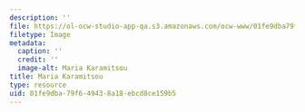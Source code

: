 ```yaml
---
description: ''
file: https://ol-ocw-studio-app-qa.s3.amazonaws.com/ocw-www/01fe9dba79f649438a18ebcd8ce159b5_karamitsou_th.jpg
filetype: Image
metadata:
  caption: ''
  credit: ''
  image-alt: Maria Karamitsou
title: Maria Karamitsou
type: resource
uid: 01fe9dba-79f6-4943-8a18-ebcd8ce159b5
---
```

